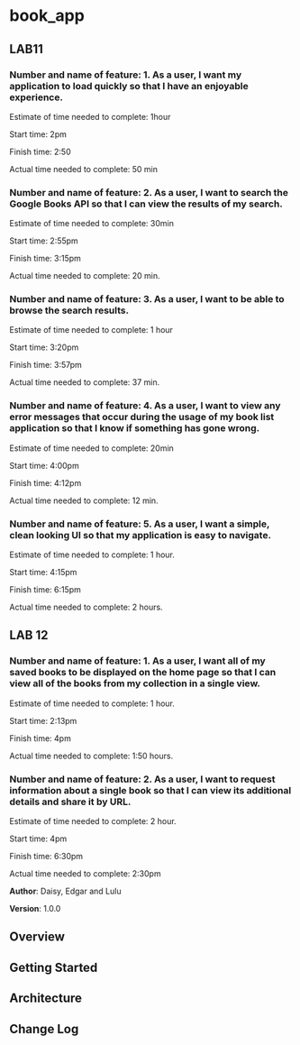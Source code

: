 # book_app

## LAB11
### Number and name of feature: 1. As a user, I want my application to load quickly so that I have an enjoyable experience.

Estimate of time needed to complete: 1hour

Start time: 2pm

Finish time: 2:50

Actual time needed to complete: 50 min

### Number and name of feature: 2. As a user, I want to search the Google Books API so that I can view the results of my search.

Estimate of time needed to complete: 30min

Start time: 2:55pm

Finish time: 3:15pm

Actual time needed to complete: 20 min.

### Number and name of feature: 3. As a user, I want to be able to browse the search results.

Estimate of time needed to complete: 1 hour

Start time: 3:20pm

Finish time: 3:57pm

Actual time needed to complete: 37 min.

### Number and name of feature: 4. As a user, I want to view any error messages that occur during the usage of my book list application so that I know if something has gone wrong.

Estimate of time needed to complete: 20min

Start time: 4:00pm

Finish time: 4:12pm

Actual time needed to complete: 12 min.

### Number and name of feature: 5. As a user, I want a simple, clean looking UI so that my application is easy to navigate.

Estimate of time needed to complete: 1 hour.

Start time: 4:15pm

Finish time: 6:15pm

Actual time needed to complete: 2 hours.


## LAB 12
### Number and name of feature: 1. As a user, I want all of my saved books to be displayed on the home page so that I can view all of the books from my collection in a single view.

Estimate of time needed to complete: 1 hour.

Start time: 2:13pm

Finish time: 4pm

Actual time needed to complete: 1:50 hours.

### Number and name of feature: 2. As a user, I want to request information about a single book so that I can view its additional details and share it by URL.

Estimate of time needed to complete: 2 hour.

Start time: 4pm

Finish time: 6:30pm

Actual time needed to complete: 2:30pm

**Author**: Daisy, Edgar and Lulu

**Version**: 1.0.0 

## Overview
<!-- Provide a high level overview of what this application is and why you are building it, beyond the fact that it's an assignment for a Code 301 class. (i.e. What's your problem domain?) -->

## Getting Started
<!-- What are the steps that a user must take in order to build this app on their own machine and get it running? -->

## Architecture
<!-- Provide a detailed description of the application design. What technologies (languages, libraries, etc) you're using, and any other relevant design information. -->

## Change Log
<!-- Use this area to document the iterative changes made to your application as each feature is successfully implemented. Use time stamps. Here's an examples:

01-01-2001 4:59pm - Application now has a fully-functional express server, with GET and POST routes for the book resource.

## Credits and Collaborations
<!-- Give credit (and a link) to other people or resources that helped you build this application. -->